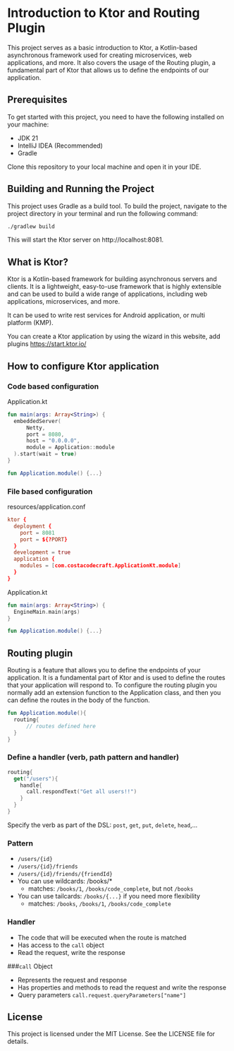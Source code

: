 # Introduction to Ktor and Routing Plugin

This project serves as a basic introduction to Ktor, a Kotlin-based asynchronous framework used for creating microservices, web applications, and more. It also covers the usage of the Routing plugin, a fundamental part of Ktor that allows us to define the endpoints of our application.

## Prerequisites

To get started with this project, you need to have the following installed on your machine:

- JDK 21
- IntelliJ IDEA (Recommended)
- Gradle

Clone this repository to your local machine and open it in your IDE.

## Building and Running the Project

This project uses Gradle as a build tool. To build the project, navigate to the project directory in your terminal and run the following command:

```bash
./gradlew build
```

This will start the Ktor server on http://localhost:8081.

## What is Ktor?
Ktor is a Kotlin-based framework for building asynchronous servers and clients. It is a lightweight, easy-to-use framework that is highly extensible and can be used to build a wide range of applications, including web applications, microservices, and more.

It can be used to write rest services for Android application, or multi platform (KMP).

You can create a Ktor application by using the wizard in this website, add plugins 
https://start.ktor.io/

## How to configure Ktor application
### Code based configuration
Application.kt
```kotlin
fun main(args: Array<String>) {
  embeddedServer(
      Netty,
      port = 8080,
      host = "0.0.0.0",
      module = Application::module
  ).start(wait = true)
}

fun Application.module() {...}
```

### File based configuration
resources/application.conf
```conf
ktor {
  deployment {
    port = 8081
    port = ${?PORT}
  }
  development = true
  application {
    modules = [com.costacodecraft.ApplicationKt.module]
  }
}
```
Application.kt
```kotlin
fun main(args: Array<String>) {
  EngineMain.main(args)
}

fun Application.module() {...}
```
## Routing plugin
Routing is a feature that allows you to define the endpoints of your application. It is a fundamental part of Ktor and is used to define the routes that your application will respond to.
To configure the routing plugin you normally add an extension function to the Application class, and then you can define the routes in the body of the function.

```kotlin
fun Application.module(){
  routing{
      // routes defined here
  }
}
```
### Define a handler (verb, path pattern and handler)
```kotlin
routing{
  get("/users"){
    handle{
      call.respondText("Get all users!!")
    }
  }
}
```
Specify the verb as part of the DSL: `post`, `get`, `put`, `delete`, `head`,...

### Pattern
- `/users/{id}`
- `/users/{id}/friends`
- `/users/{id}/friends/{friendId}`
- You can use wildcards: /books/*
  - matches: `/books/1`, `/books/code_complete`, but not `/books`
- You can use tailcards: `/books/{...}` if you need more flexibility
  - matches: `/books`, `/books/1`, `/books/code_complete`

### Handler
 - The code that will be executed when the route is matched
 - Has access to the `call` object
 - Read the request, write the response
  
###`call` Object
 - Represents the request and response
 - Has properties and methods to read the request and write the response
 - Query parameters `call.request.queryParameters["name"]`

## License
This project is licensed under the MIT License. See the LICENSE file for details.